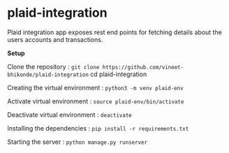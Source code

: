# plaid-integration

Plaid integration app exposes rest end points for fetching details about the users accounts and transactions.

**Setup** 

Clone the repository : `git clone https://github.com/vineet-bhikonde/plaid-integration`
cd plaid-integration

Creating the virtual environment : `python3 -m venv plaid-env`

Activate virtual environment : `source plaid-env/bin/activate`

Deactivate virtual environment : `deactivate`

Installing the dependencies : `pip install -r requirements.txt`

Starting the server : `python manage.py runserver`
